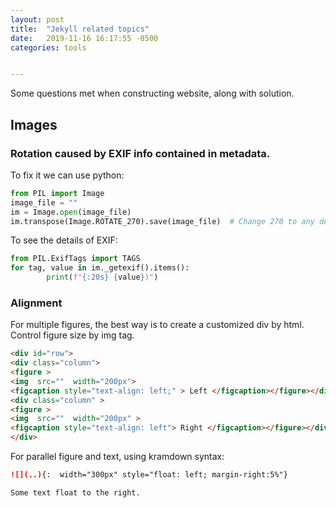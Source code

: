 ```yaml
---
layout: post
title:  "Jekyll related topics"
date:   2019-11-16 16:17:55 -0500
categories: tools


---
```


Some questions met when constructing website, along with solution.

## Images

### Rotation caused by EXIF info contained in metadata. 
 To fix it we can use python: 

```python
from PIL import Image
image_file = ""
im = Image.open(image_file)
im.transpose(Image.ROTATE_270).save(image_file)  # Change 270 to any degree you want
```

To see the details of EXIF:

```python
from PIL.ExifTags import TAGS
for tag, value in im._getexif().items():
		print(f"{:20s} {value})")
```

### Alignment

For multiple figures, the best way is to create a customized div by html. Control figure size by img tag.

```html
<div id="row">
<div class="column">
<figure >
<img  src=""  width="200px">
<figcaption style="text-align: left;" > Left </figcaption></figure></div>
<div class="column" >
<figure >
<img  src=""  width="200px" >
<figcaption style="text-align: left"> Right </figcaption></figure></div>
</div>
```

For parallel figure and text, using kramdown syntax:

```markdown
![](..){:  width="300px" style="float: left; margin-right:5%"} 

Some text float to the right.
```

